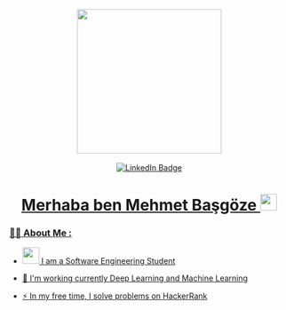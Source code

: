 <div id="header" align="center">
  <img src="https://media.giphy.com/media/3oKIPn3b0I6yEwk8VO/giphy.gif" width="260"/>
</div>

<br>

<div id="badges" align="center">
  <a href="https://www.linkedin.com/in/mehmetbasgoze">
    <img src="https://img.shields.io/badge/LinkedIn-blue?style=for-the-badge&logo=linkedin&logoColor=white" alt="LinkedIn Badge"/>
</div>

<h1 align="center">
  Merhaba ben Mehmet Başgöze
  <img src="https://media.giphy.com/media/hvRJCLFzcasrR4ia7z/giphy.gif" width="30px"/>
</h1>


### :man_technologist: About Me :
- <img src="https://media.giphy.com/media/WUlplcMpOCEmTGBtBW/giphy.gif" width="30"> I am a Software Engineering Student 
- :telescope: I'm working currently Deep Learning and Machine Learning

- :zap: In my free time, I solve problems on HackerRank 

